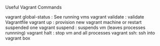 Useful Vagrant Commands

vagrant global-status : See running vms
vagrant validate : validate Vagrantfile
vagrant up : provision new vagrant machine or restart suspended one
vagrant suspend : suspends vm (leaves processes runnning)
vagrant halt : stop vm and all processes
vagrant ssh: ssh into vagrant box

